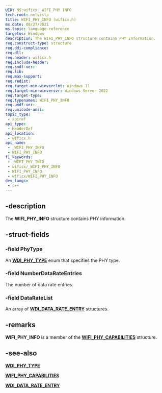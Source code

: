 ```yaml
---
UID: NS:wificx._WIFI_PHY_INFO
tech.root: netvista
title: WIFI_PHY_INFO (wificx.h)
ms.date: 08/27/2021
ms.topic: language-reference
targetos: Windows
description: The WIFI_PHY_INFO structure contains PHY information. 
req.construct-type: structure
req.ddi-compliance: 
req.dll: 
req.header: wificx.h
req.include-header: 
req.kmdf-ver: 
req.lib: 
req.max-support: 
req.redist: 
req.target-min-winverclnt: Windows 11 
req.target-min-winversvr: Windows Server 2022
req.target-type: 
req.typenames: WIFI_PHY_INFO
req.umdf-ver: 
req.unicode-ansi: 
topic_type:
 - apiref
api_type:
 - HeaderDef
api_location:
 - wificx.h
api_name:
 - _WIFI_PHY_INFO
 - WIFI_PHY_INFO
f1_keywords:
 - _WIFI_PHY_INFO
 - wificx/_WIFI_PHY_INFO
 - WIFI_PHY_INFO
 - wificx/WIFI_PHY_INFO
dev_langs:
 - c++
---
```


## -description

The **WIFI_PHY_INFO** structure contains PHY information. 

## -struct-fields

### -field PhyType

An [**WDI_PHY_TYPE**](../dot11wificxtypes/ne-dot11wificxtypes-wdi_phy_type.md) enum that specifies the PHY type.

### -field NumberDataRateEntries

The number of data rate entries.

### -field DataRateList

An array of [**WDI_DATA_RATE_ENTRY**](../dot11wificxtypes/ns-dot11wificxtypes-wdi_data_rate_entry.md) structures. 

## -remarks

**WIFI_PHY_INFO** is a member of the [**WIFI_PHY_CAPABILITIES**](ns-wificx-wifi_phy_capabilities.md) structure.

## -see-also

[**WDI_PHY_TYPE**](../dot11wificxtypes/ne-dot11wificxtypes-wdi_phy_type.md)

[**WIFI_PHY_CAPABILITIES**](ns-wificx-wifi_phy_capabilities.md)

[**WDI_DATA_RATE_ENTRY**](../dot11wificxtypes/ns-dot11wificxtypes-wdi_data_rate_entry.md)
